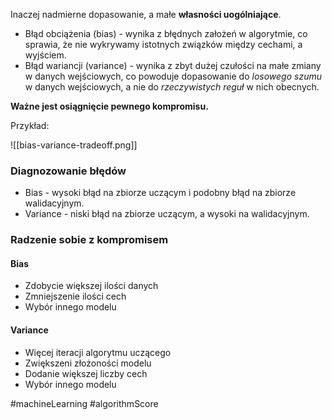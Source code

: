 Inaczej nadmierne dopasowanie, a małe **własności uogólniające**.
- Błąd obciążenia (bias) - wynika z błędnych założeń w algorytmie, co sprawia, że nie wykrywamy istotnych związków między cechami, a wyjściem.
- Błąd wariancji (variance) - wynika z zbyt dużej czułości na małe zmiany w danych wejściowych, co powoduje dopasowanie do *losowego szumu* w danych wejściowych, a nie do *rzeczywistych reguł* w nich obecnych.

**Ważne jest osiągnięcie pewnego kompromisu.**

Przykład:

![[bias-variance-tradeoff.png]]

### Diagnozowanie błędów
- Bias - wysoki błąd na zbiorze uczącym i podobny błąd na zbiorze walidacyjnym.
- Variance - niski błąd na zbiorze uczącym, a wysoki na walidacyjnym.

### Radzenie sobie z kompromisem
#### Bias
-  Zdobycie większej ilości danych
-  Zmniejszenie ilości cech
-  Wybór innego modelu
#### Variance
-  Więcej iteracji algorytmu uczącego
-  Zwiększeni złożoności modelu
-  Dodanie większej liczby cech
-  Wybór innego modelu

#machineLearning #algorithmScore 